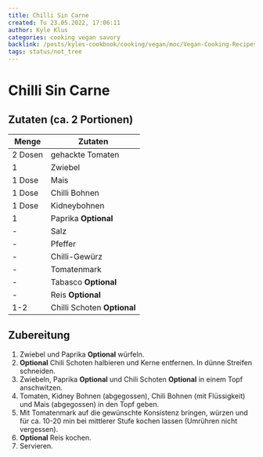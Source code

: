 ```yaml
---
title: Chilli Sin Carne
created: Tu 23.05.2022, 17:06:11
author: Kyle Klus
categories: cooking vegan savory
backlink: /posts/kyles-cookbook/cooking/vegan/moc/Vegan-Cooking-Recipes.html
tags: status/not_tree
---
```


# Chilli Sin Carne

## Zutaten (ca. 2 Portionen)

| Menge            | Zutaten                     |
| ---------------- | --------------------------- |
| 2 Dosen          | gehackte Tomaten            |
| 1                | Zwiebel                     |
| 1 Dose           | Mais                        |
| 1 Dose           | Chilli Bohnen               |
| 1 Dose           | Kidneybohnen                |
| 1                | Paprika **Optional**        |
| -                | Salz                        |
| -                | Pfeffer                     |
| -                | Chilli-Gewürz               |
| -                | Tomatenmark                 |
| -                | Tabasco **Optional**        |
| -                | Reis **Optional**           |
| 1-2              | Chilli Schoten **Optional** |

## Zubereitung

1. Zwiebel und Paprika **Optional** würfeln.
2. **Optional** Chili Schoten halbieren und Kerne entfernen. In dünne Streifen schneiden.
3. Zwiebeln, Paprika **Optional** und Chili Schoten **Optional** in einem Topf anschwitzen.
4. Tomaten, Kidney Bohnen (abgegossen), Chili Bohnen (mit Flüssigkeit) und Mais (abgegossen) in den Topf geben.
5. Mit Tomatenmark auf die gewünschte Konsistenz bringen, würzen und für ca. 10-20 min bei mittlerer Stufe kochen lassen (Umrühren nicht vergessen).
6. **Optional** Reis kochen.
7. Servieren.
